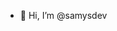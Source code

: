 - 👋 Hi, I’m @samysdev


<!---
samysdev/samysdev is a ✨ special ✨ repository because its `README.md` (this file) appears on your GitHub profile.
You can click the Preview link to take a look at your changes.
--->
